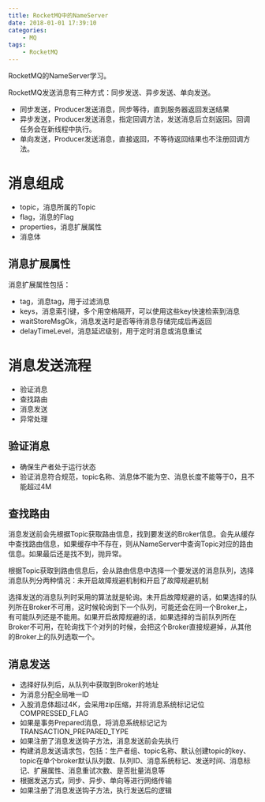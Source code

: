 ```yaml
---
title: RocketMQ中的NameServer
date: 2018-01-01 17:39:10
categories: 
	- MQ
tags:
	- RocketMQ
---
```


RocketMQ的NameServer学习。

<!--more-->

RocketMQ发送消息有三种方式：同步发送、异步发送、单向发送。

- 同步发送，Producer发送消息，同步等待，直到服务器返回发送结果
- 异步发送，Producer发送消息，指定回调方法，发送消息后立刻返回。回调任务会在新线程中执行。
- 单向发送，Producer发送消息，直接返回，不等待返回结果也不注册回调方法。

# 消息组成

- topic，消息所属的Topic
- flag，消息的Flag
- properties，消息扩展属性
- 消息体

## 消息扩展属性

消息扩展属性包括：

- tag，消息tag，用于过滤消息
- keys，消息索引键，多个用空格隔开，可以使用这些key快速检索到消息
- waitStoreMsgOk，消息发送时是否等待消息存储完成后再返回
- delayTimeLevel，消息延迟级别，用于定时消息或消息重试

# 消息发送流程

- 验证消息
- 查找路由
- 消息发送
- 异常处理

## 验证消息

- 确保生产者处于运行状态
- 验证消息符合规范，topic名称、消息体不能为空、消息长度不能等于0，且不能超过4M

## 查找路由

消息发送前会先根据Topic获取路由信息，找到要发送的Broker信息。会先从缓存中查找路由信息，如果缓存中不存在，则从NameServer中查询Topic对应的路由信息。如果最后还是找不到，抛异常。

根据Topic获取到路由信息后，会从路由信息中选择一个要发送的消息队列，选择消息队列分两种情况：未开启故障规避机制和开启了故障规避机制

选择发送的消息队列时采用的算法就是轮询。未开启故障规避的话，如果选择的队列所在Broker不可用，这时候轮询到下一个队列，可能还会在同一个Broker上，有可能队列还是不能用。如果开启故障规避的话，如果选择的当前队列所在Broker不可用，在轮询找下个对列的时候，会把这个Broker直接规避掉，从其他的Broker上的队列选取一个。

## 消息发送

- 选择好队列后，从队列中获取到Broker的地址
- 为消息分配全局唯一ID
- 入股消息体超过4K，会采用zip压缩，并将消息系统标记记位COMPRESSED_FLAG
- 如果是事务Prepared消息，将消息系统标记记为TRANSACTION_PREPARED_TYPE
- 如果注册了消息发送钩子方法，消息发送前会先执行
- 构建消息发送请求包，包括：生产者组、topic名称、默认创建topic的key、topic在单个broker默认队列数、队列ID、消息系统标记、发送时间、消息标记、扩展属性、消息重试次数、是否批量消息等
- 根据发送方式，同步、异步、单向等进行网络传输
- 如果注册了消息发送钩子方法，执行发送后的逻辑


